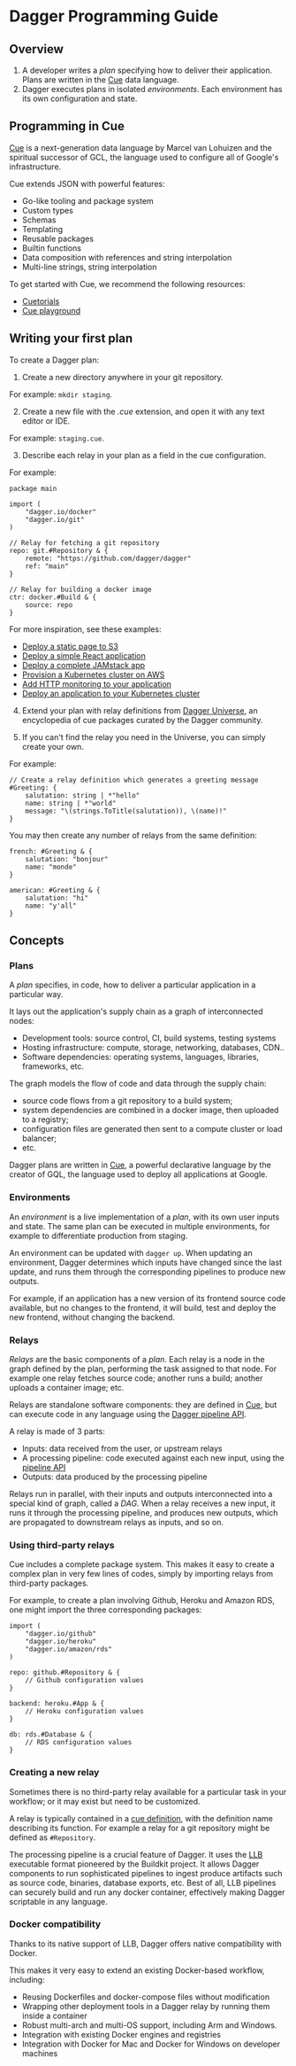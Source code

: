 # Dagger Programming Guide

## Overview

1. A developer writes a *plan* specifying how to deliver their application. Plans are written in the [Cue](https://cuelang.org) data language.
2. Dagger executes plans in isolated *environments*. Each environment has its own configuration and state.

## Programming in Cue

[Cue](https://cuelang.org) is a next-generation data language by Marcel van Lohuizen and the spiritual successor
of GCL, the language used to configure all of Google's infrastructure. 

Cue extends JSON with powerful features:

* Go-like tooling and package system
* Custom types
* Schemas
* Templating
* Reusable packages
* Builtin functions
* Data composition with references and string interpolation
* Multi-line strings, string interpolation

To get started with Cue, we recommend the following resources:

* [Cuetorials](https://cuetorials.com)
* [Cue playground](https://cuelang.org/play/)



## Writing your first plan

To create a Dagger plan:

1. Create a new directory anywhere in your git repository.

For example: `mkdir staging`.

2. Create a new file with the *.cue* extension, and open it with any text editor or IDE.

For example: `staging.cue`.

3. Describe each relay in your plan as a field in the cue configuration.

For example:

```
package main

import (
	"dagger.io/docker"
	"dagger.io/git"
)

// Relay for fetching a git repository
repo: git.#Repository & {
	remote: "https://github.com/dagger/dagger"
	ref: "main"
}

// Relay for building a docker image
ctr: docker.#Build & {
	source: repo
}
```

For more inspiration, see these examples:
* [Deploy a static page to S3](https://github.com/dagger/dagger/blob/main/examples/README.md#deploy-a-static-page-to-s3)
* [Deploy a simple React application](https://github.com/dagger/dagger/blob/main/examples/README.md#deploy-a-simple-react-application)
* [Deploy a complete JAMstack app](https://github.com/dagger/dagger/blob/main/examples/README.md#deploy-a-complete-jamstack-app)
* [Provision a Kubernetes cluster on AWS](https://github.com/dagger/dagger/blob/main/examples/README.md#provision-a-kubernetes-cluster-on-aws)
* [Add HTTP monitoring to your application](https://github.com/dagger/dagger/blob/main/examples/README.md#add-http-monitoring-to-your-application)
* [Deploy an application to your Kubernetes cluster](https://github.com/dagger/dagger/blob/main/examples/README.md#deploy-an-application-to-your-kubernetes-cluster)


4. Extend your plan with relay definitions from [Dagger Universe](../universe), an encyclopedia of cue packages curated by the Dagger community.

5. If you can't find the relay you need in the Universe, you can simply create your own.

For example:

```
// Create a relay definition which generates a greeting message
#Greeting: {
	salutation: string | *"hello"
	name: string | *"world"
	message: "\(strings.ToTitle(salutation)), \(name)!"
}
```

You may then create any number of relays from the same definition:

```
french: #Greeting & {
	salutation: "bonjour"
	name: "monde"
}

american: #Greeting & {
	salutation: "hi"
	name: "y'all"
}
```


## Concepts

### Plans

A *plan* specifies, in code, how to deliver a particular application in a particular way.

It lays out the application's supply chain as a graph of interconnected nodes:

* Development tools: source control, CI, build systems, testing systems
* Hosting infrastructure: compute, storage, networking, databases, CDN..
* Software dependencies: operating systems, languages, libraries, frameworks, etc.

The graph models the flow of code and data through the supply chain:
* source code flows from a git repository to a build system;
* system dependencies are combined in a docker image, then uploaded to a registry;
* configuration files are generated then sent to a compute cluster or load balancer;
* etc.

Dagger plans are written in [Cue](https://cuelang.org), a powerful declarative language by the creator of GQL, the language used to deploy all applications at Google.


### Environments

An *environment* is a live implementation of a *plan*, with its own user inputs and state.
The same plan can be executed in multiple environments, for example to differentiate production from staging.

An environment can be updated with `dagger up`. When updating an environment, Dagger determines which inputs have
changed since the last update, and runs them through the corresponding pipelines to produce new outputs.

For example, if an application has a new version of its frontend source code available, but no changes to
the frontend, it will build, test and deploy the new frontend, without changing the backend.

### Relays

*Relays* are the basic components of a *plan*. Each relay is a node in the graph defined by the plan,
performing the task assigned to that node. For example one relay fetches source code; another runs a build;
another uploads a container image; etc.

Relays are standalone software components: they are defined in [Cue](https://cuelang.org), but can
execute code in any language using the [Dagger pipeline API](FIXME).

A relay is made of 3 parts:
* Inputs: data received from the user, or upstream relays
* A processing pipeline: code executed against each new input, using the [pipeline API](FIXME)
* Outputs: data produced by the processing pipeline

Relays run in parallel, with their inputs and outputs interconnected into a special kind of graph,
called a *DAG*. When a relay receives a new input, it runs it through the processing pipeline,
and produces new outputs, which are propagated to downstream relays as inputs, and so on.


### Using third-party relays

Cue includes a complete package system. This makes it easy to create a complex plan in very few
lines of codes, simply by importing relays from third-party packages.

For example, to create a plan involving Github, Heroku and Amazon RDS, one might import the three
corresponding packages:

```
import (
	"dagger.io/github"
	"dagger.io/heroku"
	"dagger.io/amazon/rds"
)

repo: github.#Repository & {
	// Github configuration values
}

backend: heroku.#App & {
	// Heroku configuration values
}

db: rds.#Database & {
	// RDS configuration values
}
```


### Creating a new relay

Sometimes there is no third-party relay available for a particular task in your workflow; or it may exist but need to be customized.

A relay is typically contained in a [cue definition](https://cuetorials.com/overview/foundations/#definitions), with the definition name describing its function.
For example a relay for a git repository might be defined as `#Repository`.

The processing pipeline is a crucial feature of Dagger. It uses the [LLB](https://github.com/moby/buildkit)
executable format pioneered by the Buildkit project. It allows Dagger components to run
sophisticated pipelines to ingest produce artifacts such as source code, binaries, database exports, etc.
Best of all, LLB pipelines can securely build and run any docker container, effectively making Dagger
scriptable in any language.

### Docker compatibility

Thanks to its native support of LLB, Dagger offers native compatibility with Docker.

This makes it very easy to extend an existing Docker-based workflow, including:

* Reusing Dockerfiles and docker-compose files without modification
* Wrapping other deployment tools in a Dagger relay by running them inside a container
* Robust multi-arch and multi-OS support, including Arm and Windows.
* Integration with existing Docker engines and registries
* Integration with Docker for Mac and Docker for Windows on developer machines
